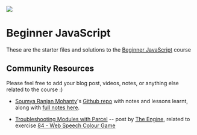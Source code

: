 ![](https://res.cloudinary.com/wesbos/image/upload/v1574876851/BJS/BJS-Social-Share.png)

# Beginner JavaScript

These are the starter files and solutions to the [Beginner JavaScript](https://BeginnerJavaScript.com) course


## Community Resources

Please feel free to add your blog post, videos, notes, or anything else related to the course :) 

- [Soumya Ranjan Mohanty](https://github.com/geekysrm)'s [Github repo](https://github.com/geekysrm/javascript-notes) with notes and lessons learnt, along with [full notes here](http://bit.ly/beginner-javascript-notes).

- [Troubleshooting Modules with Parcel](https://www.theengine.tech/parcel-modules) -- post by [The Engine](https://www.theengine.tech/), related to exercise [84 - Web Speech Colour Game](https://github.com/wesbos/beginner-javascript/tree/master/exercises/84%20-%20Web%20Speech%20Colour%20Game)
